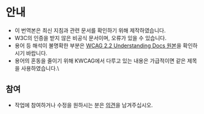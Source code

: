 # 안내
* 이 번역본은 최신 지침과 관련 문서를 확인하기 위해 제작하였습니다.
* W3C의 인증을 받지 않은 비공식 문서이며, 오류가 있을 수 있습니다.
* 용어 등 해석이 불명확한 부분은 [WCAG 2.2 Understanding Docs 원본](https://www.w3.org/WAI/WCAG22/Understanding/)을 확인하시기 바랍니다.
* 용어의 혼동을 줄이기 위해 KWCAG에서 다루고 있는 내용은 가급적이면 같은 제목을 사용하였습니다.\

## 참여
* 작업에 참여하거나 수정을 원하시는 분은 [의견](https://github.com/a11ykr/wcag22-understanding/issues/new)을 남겨주십시오.